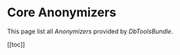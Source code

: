# Core Anonymizers

This page list all *Anonymizers* provided by *DbToolsBundle*.

[[toc]]

<!--@include: ./core-anonymizers/email.md-->
<!--@include: ./core-anonymizers/password.md-->
<!--@include: ./core-anonymizers/integer.md-->
<!--@include: ./core-anonymizers/float.md-->
<!--@include: ./core-anonymizers/date.md-->
<!--@include: ./core-anonymizers/null.md-->
<!--@include: ./core-anonymizers/constant.md-->
<!--@include: ./core-anonymizers/md5.md-->
<!--@include: ./core-anonymizers/string.md-->
<!--@include: ./core-anonymizers/pattern.md-->
<!--@include: ./core-anonymizers/lastname.md-->
<!--@include: ./core-anonymizers/firstname.md-->
<!--@include: ./core-anonymizers/lorem-ipsum.md-->
<!--@include: ./core-anonymizers/address.md-->
<!--@include: ./core-anonymizers/iban-bic.md-->
<!--@include: ./core-anonymizers/file-resolution.md-->
